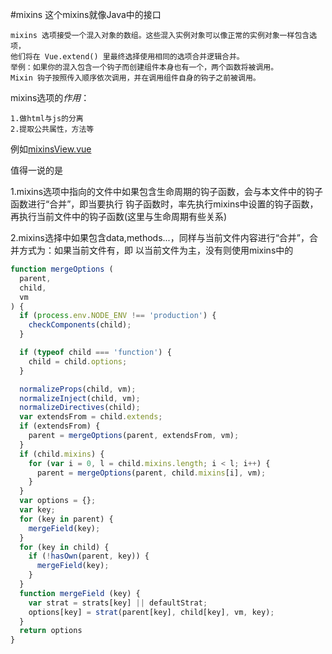 #mixins
这个mixins就像Java中的接口
```text
mixins 选项接受一个混入对象的数组。这些混入实例对象可以像正常的实例对象一样包含选项，
他们将在 Vue.extend() 里最终选择使用相同的选项合并逻辑合并。
举例：如果你的混入包含一个钩子而创建组件本身也有一个，两个函数将被调用。
Mixin 钩子按照传入顺序依次调用，并在调用组件自身的钩子之前被调用。
```
mixins选项的*作用*：
```text
1.做html与js的分离
2.提取公共属性，方法等
```
例如[mixinsView.vue](../../src/views/base/mixinsView.vue)

值得一说的是

1.mixins选项中指向的文件中如果包含生命周期的钩子函数，会与本文件中的钩子函数进行“合并”，即当要执行
钩子函数时，率先执行mixins中设置的钩子函数，再执行当前文件中的钩子函数(这里与生命周期有些关系)

2.mixins选择中如果包含data,methods...，同样与当前文件内容进行“合并”，合并方式为：如果当前文件有，即
以当前文件为主，没有则使用mixins中的

```js
function mergeOptions (
  parent,
  child,
  vm
) {
  if (process.env.NODE_ENV !== 'production') {
    checkComponents(child);
  }

  if (typeof child === 'function') {
    child = child.options;
  }

  normalizeProps(child, vm);
  normalizeInject(child, vm);
  normalizeDirectives(child);
  var extendsFrom = child.extends;
  if (extendsFrom) {
    parent = mergeOptions(parent, extendsFrom, vm);
  }
  if (child.mixins) {
    for (var i = 0, l = child.mixins.length; i < l; i++) {
      parent = mergeOptions(parent, child.mixins[i], vm);
    }
  }
  var options = {};
  var key;
  for (key in parent) {
    mergeField(key);
  }
  for (key in child) {
    if (!hasOwn(parent, key)) {
      mergeField(key);
    }
  }
  function mergeField (key) {
    var strat = strats[key] || defaultStrat;
    options[key] = strat(parent[key], child[key], vm, key);
  }
  return options
}
```


